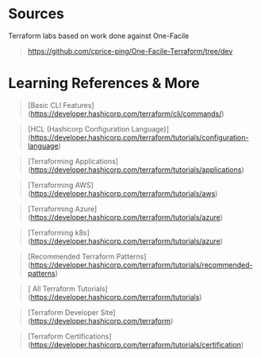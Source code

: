 # Sources 

Terraform labs based on work done against One-Facile
> https://github.com/cprice-ping/One-Facile-Terraform/tree/dev

# Learning References & More
> [Basic CLI Features] (https://developer.hashicorp.com/terraform/cli/commands/)

> [HCL (Hashicorp Configuration Language)] (https://developer.hashicorp.com/terraform/tutorials/configuration-language)

> [Terraforming Applications] (https://developer.hashicorp.com/terraform/tutorials/applications)

> [Terraforming AWS] (https://developer.hashicorp.com/terraform/tutorials/aws)

> [Terraforming Azure] (https://developer.hashicorp.com/terraform/tutorials/azure)

> [Terraforming k8s] (https://developer.hashicorp.com/terraform/tutorials/azure)

> [Recommended Terraform Patterns] (https://developer.hashicorp.com/terraform/tutorials/recommended-patterns)

> [ All Terraform Tutorials] (https://developer.hashicorp.com/terraform/tutorials)

> [Terraform Developer Site] (https://developer.hashicorp.com/terraform)

> [Terraform Certifications] (https://developer.hashicorp.com/terraform/tutorials/certification)
